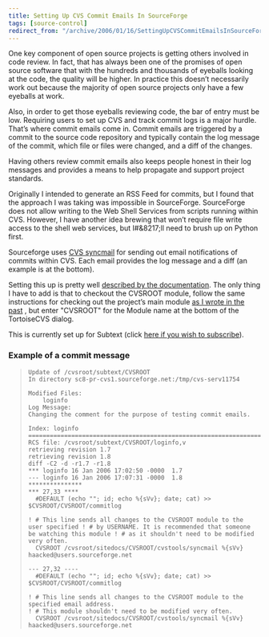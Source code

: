```yaml
---
title: Setting Up CVS Commit Emails In SourceForge
tags: [source-control]
redirect_from: "/archive/2006/01/16/SettingUpCVSCommitEmailsInSourceForge.aspx/"
---
```


One key component of open source projects is getting others involved in
code review. In fact, that has always been one of the promises of open
source software that with the hundreds and thousands of eyeballs looking
at the code, the quality will be higher. In practice this doesn’t
necessarily work out because the majority of open source projects only
have a few eyeballs at work.

Also, in order to get those eyeballs reviewing code, the bar of entry
must be low. Requiring users to set up CVS and track commit logs is a
major hurdle. That’s where commit emails come in. Commit emails are
triggered by a commit to the source code repository and typically
contain the log message of the commit, which file or files were changed,
and a diff of the changes.

Having others review commit emails also keeps people honest in their log
messages and provides a means to help propagate and support project
standards.

Originally I intended to generate an RSS Feed for commits, but I found
that the approach I was taking was impossible in SourceForge.
SourceForge does not allow writing to the Web Shell Services from
scripts running within CVS. However, I have another idea brewing that
won’t require file write access to the shell web services, but
I\#&8217;ll need to brush up on Python first.

Sourceforge uses [CVS
syncmail](https://sourceforge.net/projects/cvs-syncmail/) for sending
out email notifications of commits within CVS. Each email provides the
log message and a diff (an example is at the bottom).

Setting this up is pretty well [described by the
documentation](https://sourceforge.net/docman/display_doc.php?docid=29894&group_id=1#syncmail).
The only thing I have to add is that to checkout the CVSROOT module,
follow the same instructions for checking out the project’s main module
[as I wrote in the
past](https://haacked.com/archive/2005/05/12/3178.aspx) , but enter
"CVSROOT" for the Module name at the bottom of the TortoiseCVS dialog.

This is currently set up for Subtext (click [here if you wish to
subscribe](http://lists.sourceforge.net/lists/listinfo/subtext-commits)).

### Example of a commit message

>     Update of /cvsroot/subtext/CVSROOT
>     In directory sc8-pr-cvs1.sourceforge.net:/tmp/cvs-serv11754
>
>     Modified Files:
>         loginfo
>     Log Message:
>     Changing the comment for the purpose of testing commit emails.
>
>     Index: loginfo
>     ===================================================================
>     RCS file: /cvsroot/subtext/CVSROOT/loginfo,v
>     retrieving revision 1.7
>     retrieving revision 1.8
>     diff -C2 -d -r1.7 -r1.8
>     *** loginfo 16 Jan 2006 17:02:50 -0000  1.7
>     --- loginfo 16 Jan 2006 17:07:31 -0000  1.8
>     ***************
>     *** 27,33 ****
>       #DEFAULT (echo ""; id; echo %{sVv}; date; cat) >> $CVSROOT/CVSROOT/commitlog
>       
>     ! # This line sends all changes to the CVSROOT module to the user specified ! # by USERNAME. It is recommended that someone be watching this module ! # as it shouldn't need to be modified very often.
>       CVSROOT /cvsroot/sitedocs/CVSROOT/cvstools/syncmail %{sVv} haacked@users.sourceforge.net
>       
>     --- 27,32 ----
>       #DEFAULT (echo ""; id; echo %{sVv}; date; cat) >> $CVSROOT/CVSROOT/commitlog
>       
>     ! # This line sends all changes to the CVSROOT module to the specified email address.  
>     ! # This module shouldn't need to be modified very often.
>       CVSROOT /cvsroot/sitedocs/CVSROOT/cvstools/syncmail %{sVv} haacked@users.sourceforge.net
>       


